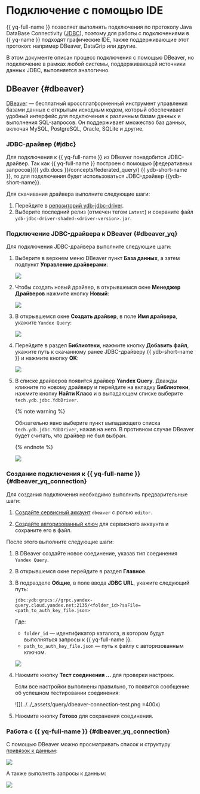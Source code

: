 # Подключение с помощью IDE

{{ yq-full-name }} позволяет выполнять подключения по протоколу Java DataBase Connectivity ([JDBC](https://ru.wikipedia.org/wiki/Java_Database_Connectivity)), поэтому для работы с подключениями в {{ yq-name }} подходят графические IDE, также поддерживающие этот протокол: например DBeaver, DataGrip или другие.

В этом документе описан процесс подключения с помощью DBeaver, но подключение в рамках любой системы, поддерживающей источники данных JDBC, выполняется аналогично.

## DBeaver {#dbeaver}

[DBeaver](https://dbeaver.com) — бесплатный кроссплатформенный инструмент управления базами данных с открытым исходным кодом, который обеспечивает удобный интерфейс для подключения к различным базам данных и выполнения SQL-запросов. Он поддерживает множество баз данных, включая MySQL, PostgreSQL, Oracle, SQLite и другие.

### JDBC-драйвер {#jdbc}

Для подключения к {{ yq-full-name }} из DBeaver понадобится JDBC-драйвер. Так как {{ yq-full-name }} построен с помощью [федеративных запросов]({{ ydb.docs }}/concepts/federated_query/) {{ ydb-short-name }}, то для подключения будет использоваться JDBC-драйвер {{ydb-short-name}}.

Для скачивания драйвера выполните следующие шаги:
1. Перейдите в [репозиторий ydb-jdbc-driver](https://github.com/ydb-platform/ydb-jdbc-driver/releases).
1. Выберите последний релиз (отмечен тегом `Latest`) и сохраните файл `ydb-jdbc-driver-shaded-<driver-version>.jar`.

### Подключение JDBC-драйвера к DBeaver {#dbeaver_yq}

Для подключения JDBC-драйвера выполните следующие шаги:
1. Выберите в верхнем меню DBeaver пункт **База данных**, а затем подпункт **Управление драйверами**:

    ![](../../_assets/query/dbeaver-driver-management_ru.png)

1. Чтобы создать новый драйвер, в открывшемся окне **Менеджер Драйверов** нажмите кнопку **Новый**:

    ![](../../_assets/query/dbeaver-driver-create-new-driver_ru.png)

1. В открывшемся окне **Создать драйвер**, в поле **Имя драйвера**, укажите `Yandex Query`:

    ![](../../_assets/query/dbeaver-driver-create-new-driver-set-name_ru.png)

1. Перейдите в раздел **Библиотеки**, нажмите кнопку **Добавить файл**, укажите путь к скачанному ранее JDBC-драйверу {{ ydb-short-name }} и нажмите кнопку **OK**:

    ![](../../_assets/query/dbeaver-add-driver_ru.png)


1. В списке драйверов появится драйвер **Yandex Query**. Дважды кликните по новому драйверу и перейдите на вкладку **Библиотеки**, нажмите кнопку **Найти Класс** и в выпадающем списке выберите `tech.ydb.jdbc.YdbDriver`.

    {% note warning %}

    Обязательно явно выберите пункт выпадающего списка `tech.ydb.jdbc.YdbDriver`, нажав на него. В противном случае DBeaver будет считать, что драйвер не был выбран.

    {% endnote %}

    ![](../../_assets/query/dbeaver-driver-management-driver_ru.png)

### Создание подключения к {{ yq-full-name }} {#dbeaver_yq_connection}

Для создания подключения необходимо выполнить предварительные шаги:
1. [Создайте сервисный аккаунт](../../iam/operations/sa/create.md) `dbeaver` с ролью `editor`.

1. [Создайте авторизованный ключ](../../iam/operations/authorized-key/create.md) для сервисного аккаунта и сохраните его в файл.


После этого выполните следующие шаги:
1. В DBeaver создайте новое соединение, указав тип соединения `Yandex Query`.

1. В открывшемся окне перейдите в раздел **Главное**.
1. В подразделе **Общие**, в поле ввода **JDBC URL**, укажите следующий путь:

    ```text
    jdbc:ydb:grpcs://grpc.yandex-query.cloud.yandex.net:2135/<folder_id>?saFile=<path_to_auth_key_file.json>
    ```

    Где:
    - `folder_id` — идентификатор каталога, в котором будут выполняться запросы к {{ yq-full-name }}.
    - `path_to_auth_key_file.json` — путь к файлу с авторизованным ключом.

    ![](../../_assets/query/dbeaver-yandex-query-connection.png)

1. Нажмите кнопку **Тест соединения ...** для проверки настроек.

    Если все настройки выполнены правильно, то появится сообщение об успешном тестировании соединения:

    ![](../../_assets/query/dbeaver-connection-test.png =400x)

1. Нажмите кнопку **Готово** для сохранения соединения.

### Работа с {{ yq-full-name }} {#dbeaver_yq_connection}

С помощью DBeaver можно просматривать список и структуру [привязок к данным](../concepts/glossary.md#binding):

![](../../_assets/query/dbeaver-binding-structure.png)

А также выполнять запросы к данным:

![](../../_assets/query/dbeaver-query.png)

